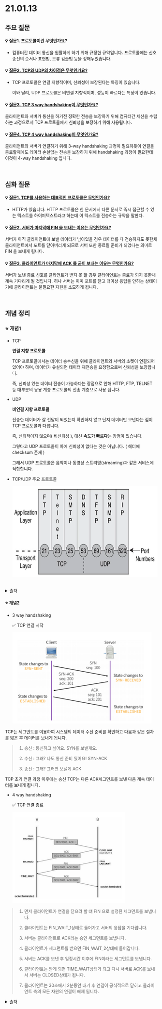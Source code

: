 # 21.01.13

## 주요 질문
   
#### 💡 질문1. 프로토콜이란 무엇인가요?
   * 컴퓨터간 데이터 통신을 원활하게 하기 위해 규정한 규약입니다. 프로토콜에는 신호 송신의 순서나 표현법, 오류 검출법 등을 정해두었습니다.

#### 💡 [질문2. TCP와 UDP의 차이점은 무엇인가요?](#개념1)
   * TCP 프로토콜은 연결 지향적이며, 신뢰성이 보장된다는 특징이 있습니다.
   
     이와 달리, UDP 프로토콜은 비연결 지향적이며, 성능이 빠르다는 특징이 있습니다.

   
#### 💡 [질문3. TCP 3 way handshaking이 무엇인가요?](#개념2)

클라이언트와 서버가 통신을 하기전 정확한 전송을 보장하기 위해 컴퓨터간 세션을 수립하는 과정으로서 TCP 프로토콜에서 신뢰성을 보장하기 위해 사용됩니다.

#### 💡 [질문4. TCP 4 way handshaking이 무엇인가요?](#개념2)
   
클라이언트와 서버가 연결하기 위해 3-way handshaking 과정이 필요하듯이 연결을 종료할때에도 데이터 손실없는 전송을 보장하기 위해 handshaking 과정이 필요한데 이것이 4-way handshaking 입니다.

<br/>

## 심화 질문

#### 💡 [질문1. TCP를 사용하는 대표적인 프로토콜은 무엇인가요?](#개념1)
   * HTTP가 있습니다. HTTP 프로토콜은 한 문서에서 다른 문서로 즉시 접근할 수 있는 텍스트를 하이퍼텍스트라고 하는데 이 텍스트를 전송하는 규약을 말한다.

#### 💡 [질문2. 서버가 마지막에 FIN 을 보내는 이유는 무엇인가요?](#개념2)
서버가 아직 클라이언트에 보낼 데이터가 남아있을 경우 데이터를 다 전송하지도 못한채 클라이언트에서 포트를 닫아버리게 되므로 서버 또한 종료될 준비가 되었다는 의미로 FIN 을 보내게 됩니다.

 
#### 💡 [질문3. 클라이언트가 마지막에 ACK 를 굳이 보내는 이유는 무엇인가요?](#개념2)  
서버가 보낸 종료 신호를 클라언트가 받지 못 할 경우 클라이언트는 종료가 되지 못한채 계속 기다리게 될 것입니다. 허나 서버는 이미 포트를 닫고 더이상 응답을 안하는 상태이기에 클라이언트는 불필요한 자원을 소모하게 됩니다.

<br/>

## 개념 정리

### ⭐ 개념1
   * TCP

      **연결 지향 프로토콜**
      
      TCP 프로토콜에서는 데이터 송수신을 위해 클라이언트와 서버의 소켓이 연결되어 있어야 하며, 데이터가 유실되면 데이터 재전송을 요청함으로써 신뢰성을 보장합니다.

      즉, 신뢰성 있는 데이터 전송이 가능하다는 장점으로 인해 HTTP, FTP, TELNET 등 대부분의 응용 계층 프로토콜의 전송 계층으로 사용 됩니다.

   * UDP
   
      **비연결 지향 프로토콜**
      
      전송한 데이터가 잘 전달이 되었는지 확인하지 않고 단지 데이터만 보낸다는 점이 TCP 프로토콜과 다릅니다.

      즉, 신뢰적이지 않으며( 비신뢰성 ), 대신 **속도가 빠르다**는 장점이 있습니다.
      
      그렇다고 UDP 프로토콜이 아예 신뢰성이 없다는 것은 아닙니다. ( 헤더에 checksum 존재 )

      그래서 UDP 프로토콜은 음악이나 동영상 스트리밍(streaming)과 같은 서비스에 적합합니다.

   * TCP/UDP 주요 프로토콜

     <img src="./images/main-protocol-tcp-udp.png" height="300">

<br/>

   <details markdown="1">
    <summary>출처</summary>
    https://victorydntmd.tistory.com/288
  </details>

#### ⭐ 개념2
   * 3 way handshaking
     
     ✅ TCP 연결 시작
     
     <img src="./images/tcp-3-handshaking.png" height="300">

   TCP는 세그먼트를 이용하여 시스템의 데이터 수신 준비를 확인하고 다음과 같은 절차를 밟은 후 데이터를 보내게 됩니다. 

   >1. 송신 : 통신하고 싶어요. SYN를 보낼게요.
   >
   >2. 수신 : 그래? 나도 통신 준비 됬어요! SYN-ACK
   >
   >3. 송신 : 그래? 그러면 보낼게  ACK

   TCP 초기 연결 과정 이후에는 송신 TCP는 다른 ACK세그먼트를 보낸 다음 계속 데이터를 보내게 됩니다. 

   * 4 way handshaking
     
     ✅ TCP 연결 종료
     
     <img src="./images/tcp-4-handshaking.png" height="300">

>1. 먼저 클라이언트가 연결을 닫으려 할 떄 FIN 으로 설정된 세그먼트를 보냅니다. 
>
>2. 클라이언트는 FIN_WAIT_1상태로 들어가고 서버의 응답을 기다립니다. 
>
>3. 서버는 클라이언트로 ACK라는 승인 세그먼트를 보냅니다. 
>
>4. 클라이언트가 세그먼트를 받으면 FIN_WAIT_2상태에 들어갑니다. 
>
>5. 서버는 ACK를 보낸 후 일정시간 이후에 FIN이라는 세그먼트를 보냅니다. 
>
>6. 클라이언트는 받게 되면 TIME_WAIT상태가 되고 다시 서버로 ACK를 보내서 서버는 CLOSED상태가 됩니다. 
>
>7. 클라이언트는 30초에서 2분동안 대기 후 연결이 공식적으로 닫히고 클라이언트 측의 모든 자원의 연결이 해제 됩니다. 

   <details markdown="1">
    <summary>출처</summary>
    https://m.blog.naver.com/PostView.nhn?blogId=jhc9639&logNo=221411218450&proxyReferer=https:%2F%2Fwww.google.com%2F
  </details>
<br/>
